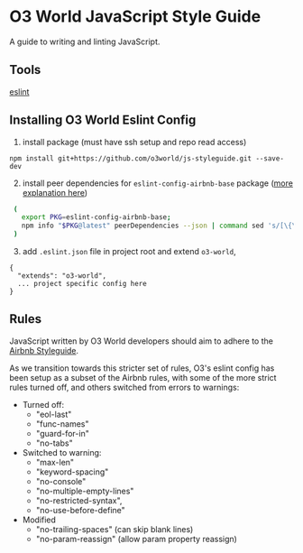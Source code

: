 # O3 World JavaScript Style Guide

A guide to writing and linting JavaScript.

## Tools
[eslint](https://github.com/eslint/eslint)

## Installing O3 World Eslint Config
1. install package (must have ssh setup and repo read access)

  `npm install git+https://github.com/o3world/js-styleguide.git --save-dev`

2. install peer dependencies for `eslint-config-airbnb-base` package ([more explanation here](https://github.com/airbnb/javascript/tree/master/packages/eslint-config-airbnb-base#eslint-config-airbnb-base-1))

  ```sh
   (
     export PKG=eslint-config-airbnb-base;
     npm info "$PKG@latest" peerDependencies --json | command sed 's/[\{\},]//g ; s/: /@/g' | xargs npm install --save-dev "$PKG@latest"
   )
   ```


 3. add `.eslint.json` file in project root and extend `o3-world`,

 ```
 {
   "extends": "o3-world",
   ... project specific config here
 }
 ```


## Rules
JavaScript written by O3 World developers should aim to adhere to the [Airbnb Styleguide](https://github.com/airbnb/javascript).

As we transition towards this stricter set of rules, O3's eslint config has been setup as a subset of the Airbnb rules, with some of the more strict rules turned off, and others switched from errors to warnings:

- Turned off:
  - "eol-last"
  - "func-names"
  - "guard-for-in"
  - "no-tabs"
- Switched to warning:
  - "max-len"
  - "keyword-spacing"
  - "no-console"
  - "no-multiple-empty-lines"
  - "no-restricted-syntax",
  - "no-use-before-define"
- Modified
  - "no-trailing-spaces" (can skip blank lines)
  - "no-param-reassign" (allow param property reassign)
